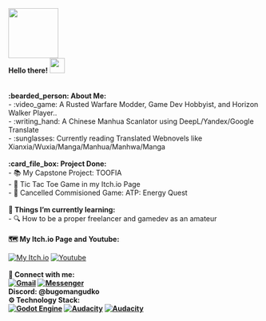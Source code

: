 <div id="header">
  <img src="https://media.giphy.com/media/M9gbBd9nbDrOTu1Mqx/giphy.gif" width="100"/>
  <br>
   <b>Hello there!</b>
  <img src="https://media.giphy.com/media/hvRJCLFzcasrR4ia7z/giphy.gif" width="30px"/>
  <br>
  <br>
  <br>
  <b>:bearded_person: About Me:</b><br>
  - :video_game: A Rusted Warfare Modder, Game Dev Hobbyist, and Horizon Walker Player..
    <br>
  - :writing_hand: A Chinese Manhua Scanlator using DeepL/Yandex/Google Translate
    <br>
  - :sunglasses: Currently reading Translated Webnovels like Xianxia/Wuxia/Manga/Manhua/Manhwa/Manga
  <br>
  <br>
  <b>:card_file_box: Project Done:</b>
  <br>
  - 📚 My Capstone Project: TOOFIA
  <br>
  - 🧩 Tic Tac Toe Game in my Itch.io Page
  <br>
  - 📌 Cancelled Commisioned Game: ATP: Energy Quest
  <br>
 <br>
  <b>🌱 Things I’m currently learning:</b>
  <br>
  - 🔍 How to be a proper freelancer and gamedev as an amateur
 <br>
  <br>
 <b>🗺️ My Itch.io Page and Youtube:</b>
<br>
  
[![My Itch.io](https://img.shields.io/badge/Itch.io-FA5C5C?style=for-the-badge&logo=itchdotio&logoColor=white)](https://studioabs.itch.io/) [![Youtube](https://img.shields.io/badge/YouTube-FF0000?style=for-the-badge&logo=youtube&logoColor=white)](https://www.youtube.com/@moggsknowdawie)
<br>
<br>
<b> 📲 Connect with me:<b/>
<br>
[![Gmail](https://img.shields.io/badge/Gmail-D14836?style=for-the-badge&logo=gmail&logoColor=white)](mailto:demiurgegravedigger[at]gmail[dot]com) [![Messenger](https://img.shields.io/badge/Messenger-00B2FF?style=for-the-badge&logo=messenger&logoColor=white)](https://m.me/jtagalog.2002) <br>
<b>Discord: @bugomangudko</b>
<br> 
<b> ⚙️ Technology Stack:<b/>
<br>
[![Godot Engine](https://img.shields.io/badge/Godot-478CBF?style=for-the-badge&logo=GodotEngine&logoColor=white)](https://godotengine.org/) [![Audacity](https://img.shields.io/badge/Audacity-0000CC?style=for-the-badge&logo=audacity&logoColor=white)](https://www.audacityteam.org/) [![Audacity](https://img.shields.io/badge/Audacity-0000CC?style=for-the-badge&logo=audacity&logoColor=white)](https://www.audacityteam.org/) 




<br>





</div>
 
 



  <!--
  <br>
 <b>📫 How to reach me:</b>
  
  -  Here's my Itch.io page for reference: 🌐 
  <br>
  - You can contact me on my Discord: bugomangudko
  <br>
  - You can try email: demiurgegravedigger@gmail.com
  <br>
  - My Youtube: https://www.youtube.com/@moggsknowdawie
    (its barren, I know)
  <br>
  💬 Ask me about Rusted Warfare Modding, and I will tell you more about it.





  







<!--
**Moggle-Khraum/Moggle-Khraum** is a ✨ _special_ ✨ repository because its `README.md` (this file) appears on your GitHub profile.

Here are some ideas to get you started:

- 🔭 I’m currently working on ...
- 🌱 I’m currently learning ...
- 👯 I’m looking to collaborate on ...
- 🤔 I’m looking for help with ...
- 💬 Ask me about ...
- 📫 How to reach me: ...
- 😄 Pronouns: ...
- ⚡ Fun fact: ...
-->

